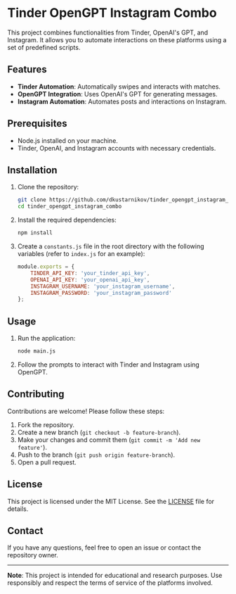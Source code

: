 # Tinder OpenGPT Instagram Combo

This project combines functionalities from Tinder, OpenAI's GPT, and Instagram. It allows you to automate interactions on these platforms using a set of predefined scripts.

## Features

- **Tinder Automation**: Automatically swipes and interacts with matches.
- **OpenGPT Integration**: Uses OpenAI's GPT for generating messages.
- **Instagram Automation**: Automates posts and interactions on Instagram.

## Prerequisites

- Node.js installed on your machine.
- Tinder, OpenAI, and Instagram accounts with necessary credentials.

## Installation

1. Clone the repository:
    ```sh
    git clone https://github.com/dkustarnikov/tinder_opengpt_instagram_combo.git
    cd tinder_opengpt_instagram_combo
    ```

2. Install the required dependencies:
    ```sh
    npm install
    ```

3. Create a `constants.js` file in the root directory with the following variables (refer to `index.js` for an example):
    ```js
    module.exports = {
        TINDER_API_KEY: 'your_tinder_api_key',
        OPENAI_API_KEY: 'your_openai_api_key',
        INSTAGRAM_USERNAME: 'your_instagram_username',
        INSTAGRAM_PASSWORD: 'your_instagram_password'
    };
    ```

## Usage

1. Run the application:
    ```sh
    node main.js
    ```

2. Follow the prompts to interact with Tinder and Instagram using OpenGPT.

## Contributing

Contributions are welcome! Please follow these steps:

1. Fork the repository.
2. Create a new branch (`git checkout -b feature-branch`).
3. Make your changes and commit them (`git commit -m 'Add new feature'`).
4. Push to the branch (`git push origin feature-branch`).
5. Open a pull request.

## License

This project is licensed under the MIT License. See the [LICENSE](LICENSE) file for details.

## Contact

If you have any questions, feel free to open an issue or contact the repository owner.

---

**Note**: This project is intended for educational and research purposes. Use responsibly and respect the terms of service of the platforms involved.
